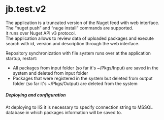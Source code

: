 # jb.test.v2
The application is a truncated version of the Nuget feed with web interface.  
The “nuget push” and “nuge install” commands are supported.    
It runs over Nuget API v3 protocol.  
The application allows to review data of uploaded packages and execute search with id, version and description through the web interface.    

Repository synchronization with file system runs over at the application startup, restart:   
* All packages from input folder (so far it's ~/Pkgs/Input) are saved in the system and deleted from input folder  
* Packages that were registered in the system but deleted from output folder (so far it's ~/Pkgs/Output) are deleted from the system  

##### Deploying and configuration
At deploying to IIS it is necessary to specify connection string to MSSQL database in which packages information will be saved to.  
